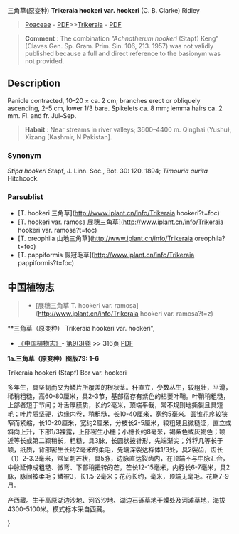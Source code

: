 三角草(原变种) **Trikeraia hookeri var. hookeri** (C. B. Clarke) Ridley

> [Poaceae](http://www.iplant.cn/info/Poaceae?t=foc) - [PDF](http://www.iplant.cn/foc/pdf/Poaceae.pdf)>>[Trikeraia](http://www.iplant.cn/info/Trikeraia?t=foc) - [PDF](http://www.iplant.cn/foc/pdf/Trikeraia.pdf)


> **Comment** : 
> The combination *\"Achnatherum hookeri* (Stapf) Keng\" (Claves Gen. Sp. Gram. Prim. Sin. 106, 213. 1957) was not validly published because a full and direct reference to the basionym was not provided.

## Description

Panicle contracted, 10–20 × ca. 2 cm; branches erect or obliquely ascending, 2–5 cm, lower 1/3 bare. Spikelets ca. 8 mm; lemma hairs ca. 2 mm. Fl. and fr. Jul–Sep.


> **Habait** : 
> Near streams in river valleys; 3600–4400 m. Qinghai (Yushu), Xizang [Kashmir, N Pakistan].

### Synonym
*Stipa hookeri* Stapf, J. Linn. Soc., Bot. 30: 120. 1894; *Timouria aurita* Hitchcock.



### Parsublist

* [T.  hookeri  三角草](http://www.iplant.cn/info/Trikeraia hookeri?t=foc)
* [T.  hookeri var. ramosa  展穗三角草](http://www.iplant.cn/info/Trikeraia hookeri var. ramosa?t=foc)
* [T.  oreophila  山地三角草](http://www.iplant.cn/info/Trikeraia oreophila?t=foc)
* [T.  pappiformis  假冠毛草](http://www.iplant.cn/info/Trikeraia pappiformis?t=foc)

## 中国植物志

> * [展穗三角草  T.  hookeri var. ramosa](http://www.iplant.cn/info/Trikeraia hookeri var. ramosa?t=z)


**三角草（原变种） Trikeraia hookeri var. hookeri",



* [《中国植物志》](http://www.iplant.cn/frps)- [第9(3)卷](http://www.iplant.cn/frps/vol/9(3)) >> 316页 [PDF](http://www.iplant.cn/frps/pdf/9(3)/316a.pdf)


**1a.三角草（原变种）图版79: 1-6**

Trikeraia hookeri (Stapf) Bor var. hookeri

多年生，具坚韧而又为鳞片所覆盖的根状茎。秆直立，少数丛生，较粗壮，平滑，稀稍粗糙，高60-80厘米，具2-3节，基部宿存有紫色的枯萎叶鞘。叶鞘稍粗糙，上部者短于节间；叶舌厚膜质，长约2毫米，顶端平截，常不规则地撕裂且具短毛；叶片质坚硬，边缘内卷，稍粗糙，长10-40厘米，宽约5毫米。圆锥花序较狭窄而紧缩，长10-20厘米，宽约2厘米，分枝长2-5厘米，较粗硬且微糙涩，直立或斜向上升，下部1/3裸露，上部密生小穗；小穗长约8毫米，褐紫色或灰褐色；颖近等长或第二颖稍长，粗糙，具3脉，长圆状披针形，先端渐尖；外稃几等长于颖，纸质，背部密生长约2毫米的柔毛，先端深裂达稃体1/3处，具2裂齿，齿长（1）2-3.2毫米，常呈刺芒状，具5脉，边脉直达裂齿内，在顶端不与中脉汇合，中脉延伸成粗糙、微弯、下部稍扭转的芒，芒长12-15毫米，内稃长6-7毫米，具2脉，脉间被柔毛；鳞被3，长1.5-2毫米；花药长约，毫米，顶端无毫毛。花期7-9月。

产西藏。生于高原湖边沙地、河谷沙地、湖边石砾草地干燥处及河滩草地，海拔4300-5100米。模式标本采自西藏。



}